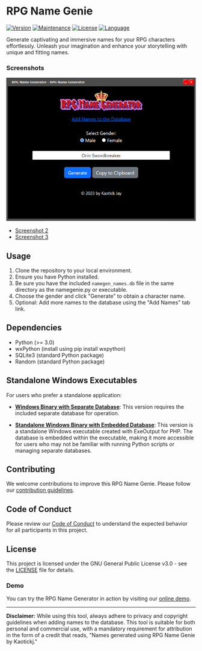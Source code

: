 # RPG Name Genie

[![Version](https://img.shields.io/badge/Version-2.0.0.21-brightgreen.svg)](https://github.com/kaotickj/RPG-Name-Genie)
[![Maintenance](https://img.shields.io/badge/Maintenance%20Level-Actively%20Maintained-blue.svg)](https://github.com/kaotickj/RPG-Name-Genie)
[![License](https://img.shields.io/badge/License-GPL--3.0-blue.svg)](https://github.com/kaotickj/RPG-Name-Genie/blob/main/LICENSE)
[![Language](https://img.shields.io/badge/Language-Python%203.11-blue.svg)](https://www.python.org/downloads/release/python-311)

Generate captivating and immersive names for your RPG characters effortlessly. Unleash your imagination and enhance your storytelling with unique and fitting names.

### Screenshots

![RPG Name Generator Screenshot](assets/img/namegenie-screen.png)
- [Screenshot 2](assets/img/namegenie-screen2.png)
- [Screenshot 3](assets/img/namegenie-screen3.png)


## Usage

1. Clone the repository to your local environment.
2. Ensure you have Python installed.
3. Be sure you have the included `namegen_names.db` file in the same directory as the namegenie.py or executable.
4. Choose the gender and click "Generate" to obtain a character name.
5. Optional: Add more names to the database using the "Add Names" tab link.

## Dependencies

- Python (>= 3.0)
- wxPython (install using pip install wxpython)
- SQLite3 (standard Python package)
- Random (standard Python package)


## Standalone Windows Executables

For users who prefer a standalone application:

- [**Windows Binary with Separate Database**](https://github.com/kaotickj/RPG-Name-Genie/tree/main/package_exe-db): This version requires the included separate database for operation.

- [**Standalone Windows Binary with Embedded Database**](https://github.com/kaotickj/RPG-Name-Genie/tree/main/standalone_exe): This version is a standalone Windows executable created with ExeOutput for PHP. The database is embedded within the executable, making it more accessible for users who may not be familiar with running Python scripts or managing separate databases.

## Contributing

We welcome contributions to improve this RPG Name Genie. Please follow our [contribution guidelines](CONTRIBUTING.md).

## Code of Conduct

Please review our [Code of Conduct](CODE_OF_CONDUCT.md) to understand the expected behavior for all participants in this project.

## License

This project is licensed under the GNU General Public License v3.0 - see the [LICENSE](LICENSE) file for details.

### Demo

You can try the RPG Name Generator in action by visiting our [online demo](https://production-kdg.ddns.net/namegen/).

---

**Disclaimer:** While using this tool, always adhere to privacy and copyright guidelines when adding names to the database. This tool is suitable for both personal and commercial use, with a mandatory requirement for attribution in the form of a credit that reads, "Names generated using RPG Name Genie by Kaotickj."
